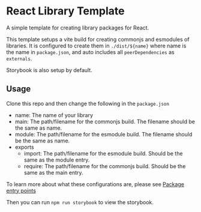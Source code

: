 # React Library Template

A simple template for creating library packages for React.

This template setups a vite build for creating commonjs and esmodules of libraries.
It is configured to create them in `./dist/${name}` where name is the name in `package.json`, and auto includes all `peerDependencies` as `externals`.

Storybook is also setup by default.

## Usage

Clone this repo and then change the following in the `package.json`

- name: The name of your library
- main: The path/filename for the commonjs build. The filename should be the same as name.
- module: The path/filename for the esmodule build. The filename should be the same as name.
- exports
  - import: The path/filename for the esmodule build. Should be the same as the module entry.
  - require: The path/filename for the commonjs build. Should be the same as the main entry.

To learn more about what these configurations are, please see [Package entry points](https://nodejs.org/api/packages.html#package-entry-points)

Then you can run `npm run storybook` to view the storybook.
